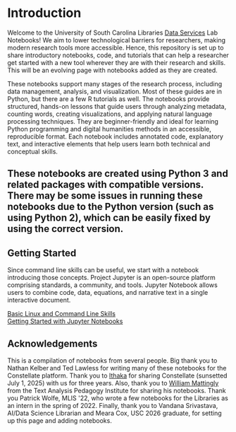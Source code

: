 # Introduction

Welcome to the University of South Carolina Libraries [Data Services](https://sc.edu/about/offices_and_divisions/university_libraries/get_research_help/data_services/index.php) Lab Notebooks! We aim to lower technological barriers for researchers, making modern research tools more accessible. Hence, this repository is set up to share introductory notebooks, code, and tutorials that can help a researcher get started with a new tool wherever they are with their research and skills. This will be an evolving page with notebooks added as they are created.

These notebooks support many stages of the research process, including data management, analysis, and visualization. Most of these guides are in Python, but there are a few R tutorials as well. The notebooks provide structured, hands-on lessons that guide users through analyzing metadata, counting words, creating visualizations, and applying natural language processing techniques. They are beginner-friendly and ideal for learning Python programming and digital humanities methods in an accessible, reproducible format. Each notebook includes annotated code, explanatory text, and interactive elements that help users learn both technical and conceptual skills. 

## These notebooks are created using Python 3 and related packages with compatible versions. There may be some issues in running these notebooks due to the Python version (such as using Python 2), which can be easily fixed by using the correct version.

## Getting Started 
Since command line skills can be useful, we start with a notebook introducing those concepts. Project Jupyter is an open-source platform comprising standards, a community, and tools. Jupyter Notebook allows users to combine code, data, equations, and narrative text in a single interactive document. 

[Basic Linux and Command Line Skills](./src/command-line-skills.ipynb)
<br>
[Getting Started with Jupyter Notebooks](./src/getting-started-with-jupyter.ipynb)


## Acknowledgements
This is a compilation of notebooks from several people. Big thank you to Nathan Kelber and Ted Lawless for writing many of these notebooks for the Constellate platform. Thank you to [Ithaka](https://www.ithaka.org/) for sharing Constellate (sunsetted July 1, 2025) with us for three years. Also, thank you to [William Mattingly](https://github.com/wjbmattingly) from the Text Analysis Pedagogy Institute for sharing his notebooks. Thank you Patrick Wolfe, MLIS '22, who wrote a few notebooks for the Libraries as an intern in the spring of 2022. Finally, thank you to Vandana Srivastava, AI/Data Science Librarian and Meara Cox, USC 2026 graduate, for setting up this page and adding notebooks. 

